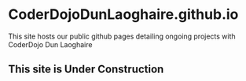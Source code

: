 # CoderDojoDunLaoghaire.github.io
This site hosts our public github pages detailing ongoing projects with CoderDojo Dun Laoghaire

## This site is Under Construction
